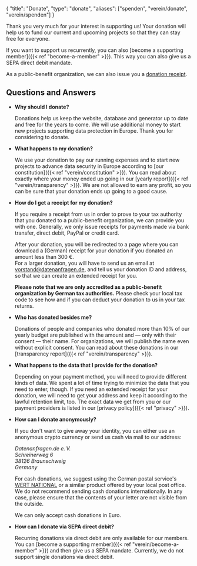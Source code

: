 {
    "title": "Donate",
    "type": "donate",
    "aliases": ["spenden", "verein/donate", "verein/spenden"]
}

Thank you very much for your interest in supporting us! Your donation will help us to fund our current and upcoming projects so that they can stay free for everyone.

If you want to support us recurrently, you can also [become a supporting member]({{< ref "become-a-member" >}}). This way you can also give us a SEPA direct debit mandate.

As a public-benefit organization, we can also issue you a [donation receipt](#donation-receipt-howto).

<div class="donation-widget"></div>

## Questions and Answers

* **Why should I donate?**

    Donations help us keep the website, database and generator up to date and free for the years to come. We will use additional money to start new projects supporting data protection in Europe. Thank you for considering to donate.

* **What happens to my donation?**

    We use your donation to pay our running expenses and to start new projects to advance data security in Europe according to [our constitution]({{< ref "verein/constitution" >}}). You can read about exactly where your money ended up going in our [yearly report]({{< ref "verein/transparency" >}}). We are not allowed to earn any profit, so you can be sure that your donation ends up going to a good cause.
    
* <a id="donation-receipt-howto"></a>**How do I get a receipt for my donation?**

    If you require a receipt from us in order to prove to your tax authority that you donated to a public-benefit organization, we can provide you with one. Generally, we only issue receipts for payments made via bank transfer, direct debit, PayPal or credit card.

    After your donation, you will be redirected to a page where you can download a (German) receipt for your donation if you donated an amount less than 300 €.  
    For a larger donation, you will have to send us an email at [vorstand@datenanfragen.de](mailto:vorstand@datenanfragen.de), and tell us your donation ID and address, so that we can create an extended receipt for you.

    **Please note that we are only accredited as a public-benefit organization by German tax authorities.** Please check your local tax code to see how and if you can deduct your donation to us in your tax returns.
 
* **Who has donated besides me?**

    Donations of people and companies who donated more than 10% of our yearly budget are published with the amount and — only with their consent — their name. For organizations, we will publish the name even without explicit consent. You can read about these donations in our [transparency report]({{< ref "verein/transparency" >}}).

* **What happens to the data that I provide for the donation?**

    Depending on your payment method, you will need to provide different kinds of data. We spent a lot of time trying to minimize the data that you need to enter, though. If you need an extended receipt for your donation, we will need to get your address and keep it according to the lawful retention limit, too. The exact data we get from you or our payment providers is listed in our [privacy policy]({{< ref "privacy" >}}).

* **How can I donate anonymously?**

    If you don't want to give away your identity, you can either use an anonymous crypto currency or send us cash via mail to our address:

    *Datenanfragen.de e.&thinsp;V.  
    Schreinerweg 6  
    38126 Braunschweig  
    Germany*

    For cash donations, we suggest using the German postal service's [WERT NATIONAL](https://www.deutschepost.de/de/w/wert-national.html) or a similar product offered by your local post office. We do not recommend sending cash donations internationally. In any case, please ensure that the contents of your letter are not visible from the outside.

    We can only accept cash donations in Euro.

* **How can I donate via SEPA direct debit?**

    <!-- TODO: Activate at mollie -->
    Recurring donations via direct debit are only available for our members. You can [become a supporting member]({{< ref "verein/become-a-member" >}}) and then give us a SEPA mandate. Currently, we do not support single donations via direct debit.
